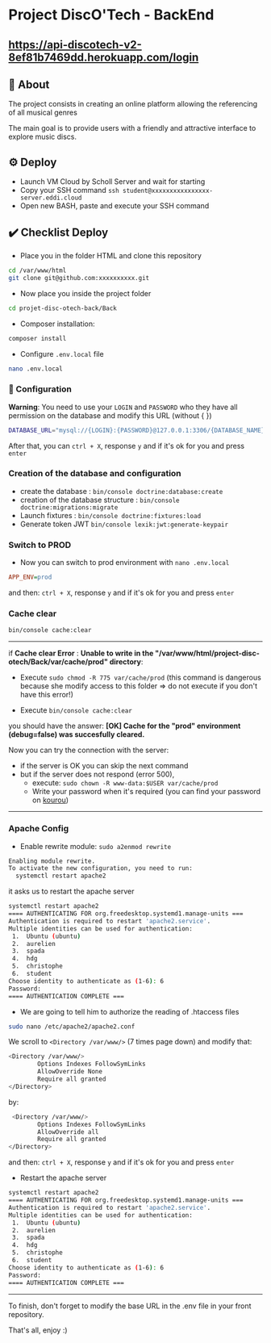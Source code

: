 # Project DiscO'Tech - BackEnd
## https://api-discotech-v2-8ef81b7469dd.herokuapp.com/login
## :man_dancing: About

The project consists in creating an online platform allowing the referencing of all musical genres

The main goal is to provide users with a friendly and attractive interface to explore music discs.

## :gear: Deploy

- Launch VM Cloud by Scholl Server and wait for starting
- Copy your SSH command `ssh student@xxxxxxxxxxxxxxxx-server.eddi.cloud`
- Open new BASH, paste and execute your SSH command

## :heavy_check_mark: Checklist Deploy

- Place you in the folder HTML and clone this repository

```bash
cd /var/www/html
git clone git@github.com:xxxxxxxxxx.git
```

- Now place you inside the project folder
  
```bash
cd projet-disc-otech-back/Back
```

- Composer installation:
```bash
composer install
```

- Configure `.env.local` file
```bash
nano .env.local
```
### :hammer: Configuration
**Warning**: You need to use your `LOGIN` and `PASSWORD` who they have all permission on the database and modify this URL (without { })

```bash
DATABASE_URL="mysql://{LOGIN}:{PASSWORD}@127.0.0.1:3306/{DATABASE_NAME}?serverVersion=mariadb-10.3.38&charset=utf8mb4"
```

After that, you can `ctrl + X`, response `y` and if it's ok for you and press `enter`

### Creation of the database and configuration 

- create the database : `bin/console doctrine:database:create`
- creation of the database structure : `bin/console doctrine:migrations:migrate`
- Launch fixtures : `bin/console doctrine:fixtures:load`
- Generate token JWT `bin/console lexik:jwt:generate-keypair`

### Switch to PROD

- Now you can switch to prod environment with `nano .env.local`

```ini
APP_ENV=prod
```
and then: `ctrl + X`, response `y` and if it's ok for you and press `enter`

### Cache clear

```bash
bin/console cache:clear
```
***
if **Cache clear Error** : **Unable to write in the "/var/www/html/project-disc-otech/Back/var/cache/prod" directory**:

- Execute `sudo chmod -R 775 var/cache/prod` (this command is dangerous because she modify access to this folder => do not execute if you don't have this error!)
  
- Execute `bin/console cache:clear`

you should have the answer:
**[OK] Cache for the "prod" environment (debug=false) was succesfully cleared.**

Now you can try the connection with the server:
* if the server is OK you can skip the next command
* but if the server does not respond (error 500),       
  * execute: `sudo chown -R www-data:$USER var/cache/prod`
  * Write your password when it's required (you can find your password on [kourou](https://kourou.oclock.io/ressources/vm-cloud/))

***
### Apache Config

- Enable rewrite module: `sudo a2enmod rewrite`

```bash
Enabling module rewrite.
To activate the new configuration, you need to run:
  systemctl restart apache2
```

it asks us to restart the apache server

```bash
systemctl restart apache2
==== AUTHENTICATING FOR org.freedesktop.systemd1.manage-units ===
Authentication is required to restart 'apache2.service'.
Multiple identities can be used for authentication:
 1.  Ubuntu (ubuntu)
 2.  aurelien
 3.  spada
 4.  hdg
 5.  christophe
 6.  student
Choose identity to authenticate as (1-6): 6
Password:
==== AUTHENTICATION COMPLETE ===
```

- We are going to tell him to authorize the reading of .htaccess files

```bash
sudo nano /etc/apache2/apache2.conf
```

We scroll to `<Directory /var/www/>` (7 times page down) and modify that:

```bash
<Directory /var/www/>
        Options Indexes FollowSymLinks
        AllowOverride None
        Require all granted
</Directory>
```

by:

```bash
 <Directory /var/www/>
        Options Indexes FollowSymLinks
        AllowOverride all
        Require all granted
</Directory>
```
and then: `ctrl + X`, response `y` and if it's ok for you and press `enter`

- Restart the apache server

```bash
systemctl restart apache2
==== AUTHENTICATING FOR org.freedesktop.systemd1.manage-units ===
Authentication is required to restart 'apache2.service'.
Multiple identities can be used for authentication:
 1.  Ubuntu (ubuntu)
 2.  aurelien
 3.  spada
 4.  hdg
 5.  christophe
 6.  student
Choose identity to authenticate as (1-6): 6
Password:
==== AUTHENTICATION COMPLETE ===
```

***
To finish, don't forget to modify the base URL in the .env file in your front repository.

That's all, enjoy :)

